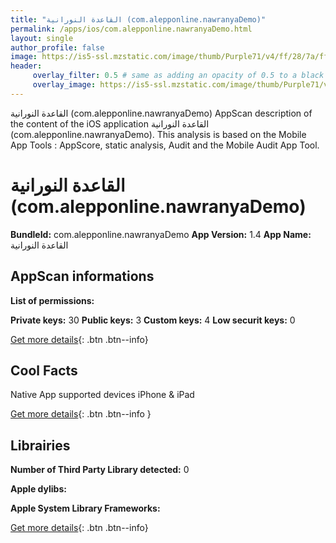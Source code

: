 ```yaml
---
title: "القاعدة النورانية (com.alepponline.nawranyaDemo)"
permalink: /apps/ios/com.alepponline.nawranyaDemo.html
layout: single
author_profile: false
image: https://is5-ssl.mzstatic.com/image/thumb/Purple71/v4/ff/28/7a/ff287a12-4d1e-5829-699b-393a5b673a6d/mzl.taelylxf.png/512x512bb.jpg
header: 
     overlay_filter: 0.5 # same as adding an opacity of 0.5 to a black background
     overlay_image: https://is5-ssl.mzstatic.com/image/thumb/Purple71/v4/ff/28/7a/ff287a12-4d1e-5829-699b-393a5b673a6d/mzl.taelylxf.png/512x512bb.jpg
---
```

القاعدة النورانية (com.alepponline.nawranyaDemo) AppScan description of the content of the iOS application القاعدة النورانية (com.alepponline.nawranyaDemo). This analysis is based on the Mobile App Tools : AppScore, static analysis, Audit and the Mobile Audit App Tool.

# القاعدة النورانية (com.alepponline.nawranyaDemo)

**BundleId:** com.alepponline.nawranyaDemo
**App Version:** 1.4
**App Name:** القاعدة النورانية


## AppScan informations 

**List of permissions:** 
  
  
**Private keys:** 30
**Public keys:** 3
**Custom keys:** 4
**Low securit keys:** 0
  
[Get more details](/pricing.html){: .btn .btn--info}

## Cool Facts

Native App
supported devices iPhone & iPad
  
[Get more details](/pricing.html){: .btn .btn--info }

## Librairies 
**Number of Third Party Library detected:** 0


**Apple dylibs:**


**Apple System Library Frameworks:**


  
[Get more details](/pricing.html){: .btn .btn--info}

